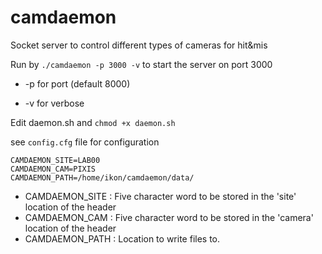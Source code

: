 # camdaemon
Socket server to control different types of cameras for hit&amp;mis

Run by `./camdaemon -p 3000 -v` to start the server on port 3000

* -p for port (default 8000)

* -v for verbose

Edit daemon.sh and `chmod +x daemon.sh`

see `config.cfg` file for configuration

    CAMDAEMON_SITE=LAB00
    CAMDAEMON_CAM=PIXIS
    CAMDAEMON_PATH=/home/ikon/camdaemon/data/

* CAMDAEMON_SITE : Five character word to be stored in the 'site' location of the header
* CAMDAEMON_CAM : Five character word to be stored in the 'camera' location of the header
* CAMDAEMON_PATH : Location to write files to.

